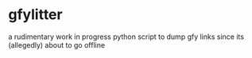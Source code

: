 # gfylitter
a rudimentary work in progress python script to dump gfy links since its (allegedly) about to go offline
